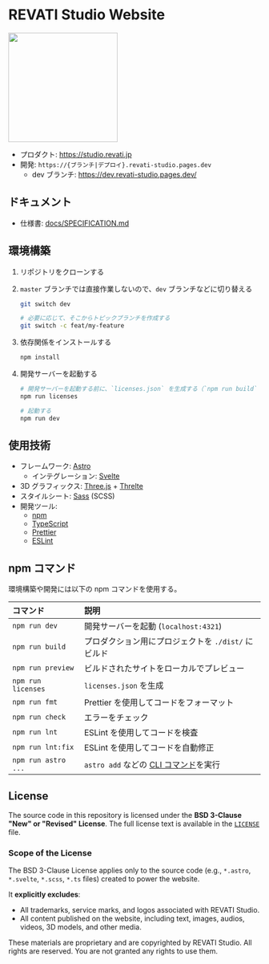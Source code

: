 # REVATI Studio Website

<img src="https://dev.revati-studio.pages.dev/images/Revati-Studio_header_orange.png" alt="" height="218" />

- プロダクト: https://studio.revati.jp
- 開発: `https://{ブランチ|デプロイ}.revati-studio.pages.dev`
  - dev ブランチ: https://dev.revati-studio.pages.dev/

## ドキュメント

- 仕様書: [docs/SPECIFICATION.md](./docs/SPECIFICATION.md)

## 環境構築

1. リポジトリをクローンする
1. `master` ブランチでは直接作業しないので、`dev` ブランチなどに切り替える

   ```bash
   git switch dev

   # 必要に応じて、そこからトピックブランチを作成する
   git switch -c feat/my-feature
   ```

1. 依存関係をインストールする
   ```bash
   npm install
   ```
1. 開発サーバーを起動する

   ```bash
   # 開発サーバーを起動する前に、`licenses.json` を生成する（`npm run build` では自動で実行される）
   npm run licenses

   # 起動する
   npm run dev
   ```

## 使用技術

- フレームワーク: [Astro](https://astro.build)
  - インテグレーション: [Svelte](https://svelte.dev)
- 3D グラフィックス: [Three.js](https://threejs.org) + [Threlte](https://threlte.xyz/)
- スタイルシート: [Sass](https://sass-lang.com) (SCSS)
- 開発ツール:
  - [npm](https://npmjs.com)
  - [TypeScript](https://typescriptlang.org)
  - [Prettier](https://prettier.io)
  - [ESLint](https://eslint.org)

## npm コマンド

環境構築や開発には以下の npm コマンドを使用する。

| コマンド            | 説明                                                                                          |
| :------------------ | :-------------------------------------------------------------------------------------------- |
| `npm run dev`       | 開発サーバーを起動 (`localhost:4321`)                                                         |
| `npm run build`     | プロダクション用にプロジェクトを `./dist/` にビルド                                           |
| `npm run preview`   | ビルドされたサイトをローカルでプレビュー                                                      |
| `npm run licenses`  | `licenses.json` を生成                                                                        |
| `npm run fmt`       | Prettier を使用してコードをフォーマット                                                       |
| `npm run check`     | エラーをチェック                                                                              |
| `npm run lnt`       | ESLint を使用してコードを検査                                                                 |
| `npm run lnt:fix`   | ESLint を使用してコードを自動修正                                                             |
| `npm run astro ...` | `astro add` などの [CLI コマンド](https://docs.astro.build/ja/reference/cli-reference/)を実行 |

## License

The source code in this repository is licensed under the **BSD 3-Clause "New" or "Revised" License**.
The full license text is available in the [`LICENSE`](./LICENSE) file.

### Scope of the License

The BSD 3-Clause License applies only to the source code (e.g., `*.astro`, `*.svelte`, `*.scss`, `*.ts` files) created to power the website.

It **explicitly excludes**:

- All trademarks, service marks, and logos associated with REVATI Studio.
- All content published on the website, including text, images, audios, videos, 3D models, and other media.

These materials are proprietary and are copyrighted by REVATI Studio.
All rights are reserved. You are not granted any rights to use them.
